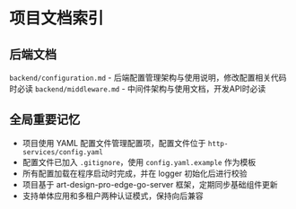 # 项目文档索引

## 后端文档
`backend/configuration.md` - 后端配置管理架构与使用说明，修改配置相关代码时必读
`backend/middleware.md` - 中间件架构与使用文档，开发API时必读

## 全局重要记忆
- 项目使用 YAML 配置文件管理配置项，配置文件位于 `http-services/config.yaml`
- 配置文件已加入 `.gitignore`，使用 `config.yaml.example` 作为模板
- 所有配置加载在程序启动时完成，并在 logger 初始化后进行校验
- 项目基于 art-design-pro-edge-go-server 框架，定期同步基础组件更新
- 支持单体应用和多租户两种认证模式，保持向后兼容
